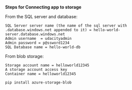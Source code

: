 **Steps for Connecting app to storage**

From the SQL server and database:
```
SQL Server server name (the name of the sql server with .database.windows.net appended to it) = hello-world-server.database.windows.net
Admin username  = udacityadmin
Admin password = p@ssword1234
SQL Database name = hello-world-db
```

From blob storage:
```
Storage account name = helloworld12345
A storage account access key
Container name = helloworld12345
```

```
pip install azure-storage-blob
```
